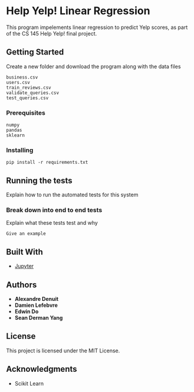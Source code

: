 # Help Yelp! Linear Regression

This program impelements linear regression to predict Yelp scores, as part of the CS 145 Help Yelp! final project.

## Getting Started

Create a new folder and download the program along with the data files

```
business.csv
users.csv
train_reviews.csv
validate_queries.csv
test_queries.csv
```

### Prerequisites

```
numpy
pandas
sklearn
```

### Installing

```
pip install -r requirements.txt
```

## Running the tests

Explain how to run the automated tests for this system


### Break down into end to end tests

Explain what these tests test and why

```
Give an example
```

## Built With

* [Jupyter](https://jupyter.org/)


## Authors

* **Alexandre Denuit**
* **Damien Lefebvre**
* **Edwin Do**
* **Sean Derman Yang**

## License

This project is licensed under the MIT License.


## Acknowledgments

* Scikit Learn
